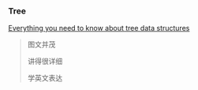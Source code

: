### Tree

[Everything you need to know about tree data structures](https://www.freecodecamp.org/news/all-you-need-to-know-about-tree-data-structures-bceacb85490c/)

> 图文并茂
>
> 讲得很详细
>
> 学英文表达